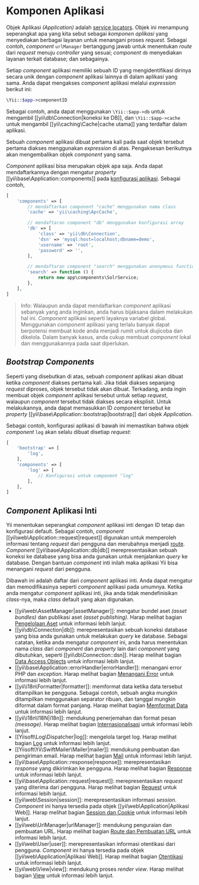 Komponen Aplikasi
=================

Objek Aplikasi _(Application)_ adalah [service locators](concept-service-locator.md). Objek ini menampung seperangkat
apa yang kita sebut sebagai *komponen aplikasi* yang menyediakan berbagai layanan untuk menangani proses _request_. Sebagai contoh,
_component_ `urlManager` bertanggung jawab untuk menentukan _route_ dari _request_ menuju _controller_ yang sesuai;
_component_ `db` menyediakan layanan terkait database; dan sebagainya.

Setiap _component_ aplikasi memiliki sebuah ID yang mengidentifikasi dirinya secara unik dengan _component_ aplikasi lainnya
di dalam aplikasi yang sama. Anda dapat mengakses _component_ aplikasi melalui _expression_ berikut ini:

```php
\Yii::$app->componentID
```

Sebagai contoh, anda dapat menggunakan `\Yii::$app->db` untuk mengambil [[yii\db\Connection|koneksi ke DB]],
dan `\Yii::$app->cache` untuk mengambil [[yii\caching\Cache|cache utama]] yang terdaftar dalam aplikasi.

Sebuah _component_ aplikasi dibuat pertama kali pada saat objek tersebut pertama diakses menggunakan _expression_ di atas. Pengaksesan
berikutnya akan mengembalikan objek _component_ yang sama.

_Component_ aplikasi bisa merupakan objek apa saja. Anda dapat mendaftarkannya dengan mengatur
_property_ [[yii\base\Application::components]] pada [konfigurasi aplikasi](structure-applications.md#application-configurations).
Sebagai contoh,

```php
[
    'components' => [
        // mendaftarkan component "cache" menggunakan nama class
        'cache' => 'yii\caching\ApcCache',

        // mendaftaran component "db" menggunakan konfigurasi array
        'db' => [
            'class' => 'yii\db\Connection',
            'dsn' => 'mysql:host=localhost;dbname=demo',
            'username' => 'root',
            'password' => '',
        ],

        // mendaftaran component "search" menggunakan anonymous function
        'search' => function () {
            return new app\components\SolrService;
        },
    ],
]
```

> Info: Walaupun anda dapat mendaftarkan _component_ aplikasi sebanyak yang anda inginkan, anda harus bijaksana dalam melakukan hal ini.
  _Component_ aplikasi seperti layaknya variabel global. Menggunakan _component_ aplikasi yang terlalu banyak dapat berpotensi
  membuat kode anda menjadi rumit untuk diujicoba dan dikelola. Dalam banyak kasus, anda cukup membuat _component_ lokal
  dan menggunakannya pada saat diperlukan.


## _Bootstrap Components_ <span id="bootstrapping-components"></span>

Seperti yang disebutkan di atas, sebuah _component_ aplikasi akan dibuat ketika _component_ diakses pertama kali.
Jika tidak diakses sepanjang _request_ diproses, objek tersebut tidak akan dibuat. Terkadang, anda ingin
membuat objek _component_ aplikasi tersebut untuk setiap _request_, walaupun _component_ tersebut tidak diakses secara eksplisit.
Untuk melakukannya, anda dapat memasukkan ID _component_ tersebut ke _property_ [[yii\base\Application::bootstrap|bootstrap]] dari objek _Application_.

Sebagai contoh, konfigurasi aplikasi di bawah ini memastikan bahwa objek _component_ `log` akan selalu dibuat disetiap _request_:

```php
[
    'bootstrap' => [
        'log',
    ],
    'components' => [
        'log' => [
            // Konfigurasi untuk component "log"
        ],
    ],
]
```


## _Component_ Aplikasi Inti <span id="core-application-components"></span>

Yii menentukan seperangkat _component_ aplikasi inti dengan ID tetap dan konfigurasi default. Sebagai contoh,
_component_ [[yii\web\Application::request|request]] digunakan untuk memperoleh informasi tentang
_request_ dari pengguna dan merubahnya menjadi [route](runtime-routing.md). _Component_ [[yii\base\Application::db|db]]
merepresentasikan sebuah koneksi ke database yang bisa anda gunakan untuk menjalankan _query_ ke database.
Dengan bantuan _component_ inti inilah maka aplikasi Yii bisa menangani _request_ dari pengguna.

Dibawah ini adalah daftar dari _component_ aplikasi inti. Anda dapat mengatur dan memodifikasinya
seperti _component_ aplikasi pada umumnya. Ketika anda mengatur _component_ aplikasi inti,
jika anda tidak mendefinisikan _class_-nya, maka _class_ default yang akan digunakan.

* [[yii\web\AssetManager|assetManager]]: mengatur bundel aset _(asset bundles)_ dan publikasi aset _(asset publishing)_.
  Harap melihat bagian [Pengelolaan Aset](structure-assets.md) untuk informasi lebih lanjut.
* [[yii\db\Connection|db]]: merepresentasikan sebuah koneksi database yang bisa anda gunakan untuk melakukan _query_ ke database.
  Sebagai catatan, ketika anda mengatur _component_ ini, anda harus menentukan nama _class_ dari _component_ dan _property_ lain dari
  _component_ yang dibutuhkan, seperti [[yii\db\Connection::dsn]].
  Harap melihat bagian [Data Access Objects](db-dao.md) untuk informasi lebih lanjut.
* [[yii\base\Application::errorHandler|errorHandler]]: menangani error PHP dan _exception_.
  Harap melihat bagian [Menangani Error](runtime-handling-errors.md) untuk informasi lebih lanjut.
* [[yii\i18n\Formatter|formatter]]: memformat data ketika data tersebut ditampilkan ke pengguna. Sebagai contoh, sebuah angka
  mungkin ditampilkan menggunakan separator ribuan, dan tanggal mungkin diformat dalam format panjang.
  Harap melihat bagian [Memformat Data](output-formatting.md) untuk informasi lebih lanjut.
* [[yii\i18n\I18N|i18n]]: mendukung penerjemahan dan format pesan _(message)_.
  Harap melihat bagian [Internasionalisasi](tutorial-i18n.md) untuk informasi lebih lanjut.
* [[Yiisoft\Log\Dispatcher|log]]: mengelola target log.
  Harap melihat bagian [Log](runtime-logging.md) untuk informasi lebih lanjut.
* [[Yiisoft\Yii\SwiftMailer\Mailer|mailer]]: mendukung pembuatan dan pengiriman email.
  Harap melihat bagian [Mail](tutorial-mailing.md) untuk informasi lebih lanjut.
* [[yii\base\Application::response|response]]: merepresentasikan _response_ yang dikirimkan ke pengguna.
  Harap melihat bagian [Response](runtime-responses.md) untuk informasi lebih lanjut.
* [[yii\base\Application::request|request]]: merepresentasikan _request_ yang diterima dari pengguna.
  Harap melihat bagian [Request](runtime-requests.md) untuk informasi lebih lanjut.
* [[yii\web\Session|session]]: merepresentasikan informasi _session_. _Component_ ini hanya tersedia pada
  objek [[yii\web\Application|Aplikasi Web]].
  Harap melihat bagian [Session dan Cookie](runtime-sessions-cookies.md) untuk informasi lebih lanjut.
* [[yii\web\UrlManager|urlManager]]: mendukung penguraian dan pembuatan URL.
  Harap melihat bagian [Route dan Pembuatan URL](runtime-routing.md) untuk informasi lebih lanjut.
* [[yii\web\User|user]]: merepresentasikan informasi otentikasi dari pengguna. _Component_ ini hanya tersedia pada
  objek [[yii\web\Application|Aplikasi Web]].
  Harap melihat bagian [Otentikasi](security-authentication.md) untuk informasi lebih lanjut.
* [[yii\web\View|view]]: mendukung proses _render view_.
  Harap melihat bagian [View](structure-views.md) untuk informasi lebih lanjut.
